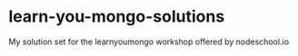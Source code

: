 # learn-you-mongo-solutions
My solution set for the learnyoumongo workshop offered by nodeschool.io

